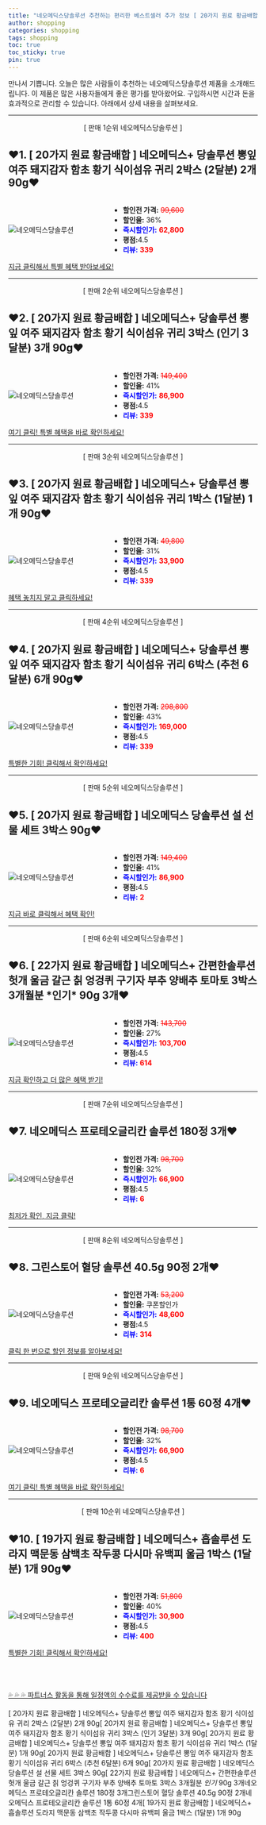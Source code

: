 ```yaml
---
title: "네오메딕스당솔루션 추천하는 편리한 베스트셀러 추가 정보 [ 20가지 원료 황금배합 ]"
author: shopping
categories: shopping
tags: shopping
toc: true
toc_sticky: true
pin: true
---
```

만나서 기쁩니다. 오늘은 많은 사람들이 추천하는 네오메딕스당솔루션 제품을 소개해드립니다. 이 제품은 많은 사용자들에게 좋은 평가를 받아왔어요. 구입하시면 시간과 돈을 효과적으로 관리할 수 있습니다. 아래에서 상세 내용을 살펴보세요.

---
<p class="toplist" style="margin: 0 auto; display: block; width: fit-content;">[ 판매 1순위 네오메딕스당솔루션 ]</p>

<h2><strong>❤️1. [ 20가지 원료 황금배합 ] 네오메딕스+ 당솔루션 뽕잎 여주 돼지감자 함초 황기 식이섬유 귀리 2박스 (2달분) 2개 90g❤️</strong></h2>

<div style="display: flex; align-items: center;">
    <div style="flex: 0.4;">
        <img src="https://thumbnail6.coupangcdn.com/thumbnails/remote/230x230ex/image/vendor_inventory/5061/c1e979fba29a1b3466cf64fa87b1997853e39a908c2d24d68f77aa4deb69.jpg" alt="네오메딕스당솔루션" style="max-width: 100%;">
    </div>
    <div style="flex: 0.6; margin-left: 10px;">
        <ul>
            <li><strong>할인전 가격:</strong> <del style="color: red;">99,600</del></li>
            <li><strong>할인율:</strong> 36%</li>
            <li><span style='color:blue'><strong>즉시할인가:</strong></span> <span style='color:red'><strong>62,800</strong></span></li>
            <li><strong>평점:</strong>4.5</li>
            <li><span style='color:blue'><strong>리뷰:</strong></span> <span style='color:red'><strong>339</strong></span></li>
        </ul>
    </div>
</div>
<div class="center">
    <a href="https://selin100587.github.io?lptag=AF9450613&subid=githubio&pageKey=7033273218&traceid=V0-153&itemId=17364660343&vendorItemId=85979289034" class="myButton">
        지금 클릭해서 특별 혜택 받아보세요!
    </a>
</div>


---
<p class="toplist" style="margin: 0 auto; display: block; width: fit-content;">[ 판매 2순위 네오메딕스당솔루션 ]</p>

<h2><strong>❤️2. [ 20가지 원료 황금배합 ] 네오메딕스+ 당솔루션 뽕잎 여주 돼지감자 함초 황기 식이섬유 귀리 3박스 (인기 3달분) 3개 90g❤️</strong></h2>

<div style="display: flex; align-items: center;">
    <div style="flex: 0.4;">
        <img src="https://thumbnail6.coupangcdn.com/thumbnails/remote/230x230ex/image/vendor_inventory/5061/c1e979fba29a1b3466cf64fa87b1997853e39a908c2d24d68f77aa4deb69.jpg" alt="네오메딕스당솔루션" style="max-width: 100%;">
    </div>
    <div style="flex: 0.6; margin-left: 10px;">
        <ul>
            <li><strong>할인전 가격:</strong> <del style="color: red;">149,400</del></li>
            <li><strong>할인율:</strong> 41%</li>
            <li><span style='color:blue'><strong>즉시할인가:</strong></span> <span style='color:red'><strong>86,900</strong></span></li>
            <li><strong>평점:</strong>4.5</li>
            <li><span style='color:blue'><strong>리뷰:</strong></span> <span style='color:red'><strong>339</strong></span></li>
        </ul>
    </div>
</div>
<div class="center">
    <a href="https://selin100587.github.io?lptag=AF9450613&subid=githubio&pageKey=7033273218&traceid=V0-153&itemId=17364660339&vendorItemId=84534584963" class="myButton">
        여기 클릭! 특별 혜택을 바로 확인하세요!
    </a>
</div>


---
<p class="toplist" style="margin: 0 auto; display: block; width: fit-content;">[ 판매 3순위 네오메딕스당솔루션 ]</p>

<h2><strong>❤️3. [ 20가지 원료 황금배합 ] 네오메딕스+ 당솔루션 뽕잎 여주 돼지감자 함초 황기 식이섬유 귀리 1박스 (1달분) 1개 90g❤️</strong></h2>

<div style="display: flex; align-items: center;">
    <div style="flex: 0.4;">
        <img src="https://thumbnail6.coupangcdn.com/thumbnails/remote/230x230ex/image/vendor_inventory/5061/c1e979fba29a1b3466cf64fa87b1997853e39a908c2d24d68f77aa4deb69.jpg" alt="네오메딕스당솔루션" style="max-width: 100%;">
    </div>
    <div style="flex: 0.6; margin-left: 10px;">
        <ul>
            <li><strong>할인전 가격:</strong> <del style="color: red;">49,800</del></li>
            <li><strong>할인율:</strong> 31%</li>
            <li><span style='color:blue'><strong>즉시할인가:</strong></span> <span style='color:red'><strong>33,900</strong></span></li>
            <li><strong>평점:</strong>4.5</li>
            <li><span style='color:blue'><strong>리뷰:</strong></span> <span style='color:red'><strong>339</strong></span></li>
        </ul>
    </div>
</div>
<div class="center">
    <a href="https://selin100587.github.io?lptag=AF9450613&subid=githubio&pageKey=7033273218&traceid=V0-153&itemId=17364660332&vendorItemId=85979289056" class="myButton">
        혜택 놓치지 말고 클릭하세요!
    </a>
</div>


---
<p class="toplist" style="margin: 0 auto; display: block; width: fit-content;">[ 판매 4순위 네오메딕스당솔루션 ]</p>

<h2><strong>❤️4. [ 20가지 원료 황금배합 ] 네오메딕스+ 당솔루션 뽕잎 여주 돼지감자 함초 황기 식이섬유 귀리 6박스 (추천 6달분) 6개 90g❤️</strong></h2>

<div style="display: flex; align-items: center;">
    <div style="flex: 0.4;">
        <img src="https://thumbnail6.coupangcdn.com/thumbnails/remote/230x230ex/image/vendor_inventory/5061/c1e979fba29a1b3466cf64fa87b1997853e39a908c2d24d68f77aa4deb69.jpg" alt="네오메딕스당솔루션" style="max-width: 100%;">
    </div>
    <div style="flex: 0.6; margin-left: 10px;">
        <ul>
            <li><strong>할인전 가격:</strong> <del style="color: red;">298,800</del></li>
            <li><strong>할인율:</strong> 43%</li>
            <li><span style='color:blue'><strong>즉시할인가:</strong></span> <span style='color:red'><strong>169,000</strong></span></li>
            <li><strong>평점:</strong>4.5</li>
            <li><span style='color:blue'><strong>리뷰:</strong></span> <span style='color:red'><strong>339</strong></span></li>
        </ul>
    </div>
</div>
<div class="center">
    <a href="https://selin100587.github.io?lptag=AF9450613&subid=githubio&pageKey=7033273218&traceid=V0-153&itemId=17364660337&vendorItemId=84534584948" class="myButton">
        특별한 기회! 클릭해서 확인하세요!
    </a>
</div>


---
<p class="toplist" style="margin: 0 auto; display: block; width: fit-content;">[ 판매 5순위 네오메딕스당솔루션 ]</p>

<h2><strong>❤️5. [ 20가지 원료 황금배합 ] 네오메딕스 당솔루션 설 선물 세트 3박스 90g❤️</strong></h2>

<div style="display: flex; align-items: center;">
    <div style="flex: 0.4;">
        <img src="https://thumbnail9.coupangcdn.com/thumbnails/remote/230x230ex/image/vendor_inventory/d693/7967866c80525bdaa7dd9d82861ae2f45fb4c4b5160e771fef0ef9fd72af.jpg" alt="네오메딕스당솔루션" style="max-width: 100%;">
    </div>
    <div style="flex: 0.6; margin-left: 10px;">
        <ul>
            <li><strong>할인전 가격:</strong> <del style="color: red;">149,400</del></li>
            <li><strong>할인율:</strong> 41%</li>
            <li><span style='color:blue'><strong>즉시할인가:</strong></span> <span style='color:red'><strong>86,900</strong></span></li>
            <li><strong>평점:</strong>4.5</li>
            <li><span style='color:blue'><strong>리뷰:</strong></span> <span style='color:red'><strong>2</strong></span></li>
        </ul>
    </div>
</div>
<div class="center">
    <a href="https://selin100587.github.io?lptag=AF9450613&subid=githubio&pageKey=8203698945&traceid=V0-153&itemId=21193556153&vendorItemId=88254872384" class="myButton">
        지금 바로 클릭해서 혜택 확인!
    </a>
</div>


---
<p class="toplist" style="margin: 0 auto; display: block; width: fit-content;">[ 판매 6순위 네오메딕스당솔루션 ]</p>

<h2><strong>❤️6. [ 22가지 원료 황금배합 ] 네오메딕스+ 간편한솔루션 헛개 울금 갈근 칡 엉겅퀴 구기자 부추 양배추 토마토 3박스 3개월분  *인기* 90g 3개❤️</strong></h2>

<div style="display: flex; align-items: center;">
    <div style="flex: 0.4;">
        <img src="https://thumbnail8.coupangcdn.com/thumbnails/remote/230x230ex/image/vendor_inventory/cf79/cf0ef5b1af61457bb1324acda74a2b4cad56243a5ccb0d79c17dcfa26265.jpg" alt="네오메딕스당솔루션" style="max-width: 100%;">
    </div>
    <div style="flex: 0.6; margin-left: 10px;">
        <ul>
            <li><strong>할인전 가격:</strong> <del style="color: red;">143,700</del></li>
            <li><strong>할인율:</strong> 27%</li>
            <li><span style='color:blue'><strong>즉시할인가:</strong></span> <span style='color:red'><strong>103,700</strong></span></li>
            <li><strong>평점:</strong>4.5</li>
            <li><span style='color:blue'><strong>리뷰:</strong></span> <span style='color:red'><strong>614</strong></span></li>
        </ul>
    </div>
</div>
<div class="center">
    <a href="https://selin100587.github.io?lptag=AF9450613&subid=githubio&pageKey=7039030878&traceid=V0-153&itemId=17401233655&vendorItemId=85995137593" class="myButton">
        지금 확인하고 더 많은 혜택 받기!
    </a>
</div>


---
<p class="toplist" style="margin: 0 auto; display: block; width: fit-content;">[ 판매 7순위 네오메딕스당솔루션 ]</p>

<h2><strong>❤️7. 네오메딕스 프로테오글리칸 솔루션 180정 3개❤️</strong></h2>

<div style="display: flex; align-items: center;">
    <div style="flex: 0.4;">
        <img src="https://thumbnail8.coupangcdn.com/thumbnails/remote/230x230ex/image/vendor_inventory/7390/5d437e8e4606c8ac6f01d30663ef2757b552d8a6a50d400bd626bbc2ef3c.jpg" alt="네오메딕스당솔루션" style="max-width: 100%;">
    </div>
    <div style="flex: 0.6; margin-left: 10px;">
        <ul>
            <li><strong>할인전 가격:</strong> <del style="color: red;">98,700</del></li>
            <li><strong>할인율:</strong> 32%</li>
            <li><span style='color:blue'><strong>즉시할인가:</strong></span> <span style='color:red'><strong>66,900</strong></span></li>
            <li><strong>평점:</strong>4.5</li>
            <li><span style='color:blue'><strong>리뷰:</strong></span> <span style='color:red'><strong>6</strong></span></li>
        </ul>
    </div>
</div>
<div class="center">
    <a href="https://selin100587.github.io?lptag=AF9450613&subid=githubio&pageKey=7679413954&traceid=V0-153&itemId=22187877736&vendorItemId=89234125342" class="myButton">
        최저가 확인, 지금 클릭!
    </a>
</div>


---
<p class="toplist" style="margin: 0 auto; display: block; width: fit-content;">[ 판매 8순위 네오메딕스당솔루션 ]</p>

<h2><strong>❤️8. 그린스토어 혈당 솔루션 40.5g 90정 2개❤️</strong></h2>

<div style="display: flex; align-items: center;">
    <div style="flex: 0.4;">
        <img src="https://thumbnail7.coupangcdn.com/thumbnails/remote/230x230ex/image/retail/images/0f18c68c-d60b-4f2a-91c1-ba9d8264c5867980558276271176519.png" alt="네오메딕스당솔루션" style="max-width: 100%;">
    </div>
    <div style="flex: 0.6; margin-left: 10px;">
        <ul>
            <li><strong>할인전 가격:</strong> <del style="color: red;">53,200</del></li>
            <li><strong>할인율:</strong> 쿠폰할인가</li>
            <li><span style='color:blue'><strong>즉시할인가:</strong></span> <span style='color:red'><strong>48,600</strong></span></li>
            <li><strong>평점:</strong>4.5</li>
            <li><span style='color:blue'><strong>리뷰:</strong></span> <span style='color:red'><strong>314</strong></span></li>
        </ul>
    </div>
</div>
<div class="center">
    <a href="https://selin100587.github.io?lptag=AF9450613&subid=githubio&pageKey=7198510973&traceid=V0-153&itemId=22894038702&vendorItemId=89928582478" class="myButton">
        클릭 한 번으로 할인 정보를 알아보세요!
    </a>
</div>


---
<p class="toplist" style="margin: 0 auto; display: block; width: fit-content;">[ 판매 9순위 네오메딕스당솔루션 ]</p>

<h2><strong>❤️9. 네오메딕스 프로테오글리칸 솔루션 1통 60정 4개❤️</strong></h2>

<div style="display: flex; align-items: center;">
    <div style="flex: 0.4;">
        <img src="https://thumbnail8.coupangcdn.com/thumbnails/remote/230x230ex/image/vendor_inventory/7390/5d437e8e4606c8ac6f01d30663ef2757b552d8a6a50d400bd626bbc2ef3c.jpg" alt="네오메딕스당솔루션" style="max-width: 100%;">
    </div>
    <div style="flex: 0.6; margin-left: 10px;">
        <ul>
            <li><strong>할인전 가격:</strong> <del style="color: red;">98,700</del></li>
            <li><strong>할인율:</strong> 32%</li>
            <li><span style='color:blue'><strong>즉시할인가:</strong></span> <span style='color:red'><strong>66,900</strong></span></li>
            <li><strong>평점:</strong>4.5</li>
            <li><span style='color:blue'><strong>리뷰:</strong></span> <span style='color:red'><strong>6</strong></span></li>
        </ul>
    </div>
</div>
<div class="center">
    <a href="https://selin100587.github.io?lptag=AF9450613&subid=githubio&pageKey=7679413954&traceid=V0-153&itemId=20771749239&vendorItemId=87585421181" class="myButton">
        여기 클릭! 특별 혜택을 바로 확인하세요!
    </a>
</div>


---
<p class="toplist" style="margin: 0 auto; display: block; width: fit-content;">[ 판매 10순위 네오메딕스당솔루션 ]</p>

<h2><strong>❤️10. [ 19가지 원료 황금배합 ] 네오메딕스+ 흡솔루션 도라지 맥문동 삼백초 작두콩 다시마 유백피 울금 1박스 (1달분) 1개 90g❤️</strong></h2>

<div style="display: flex; align-items: center;">
    <div style="flex: 0.4;">
        <img src="https://thumbnail10.coupangcdn.com/thumbnails/remote/230x230ex/image/vendor_inventory/d52c/fb158a8c9899e9f41ba63dab8187da08770dbfab68fad3e08dafee75ad48.jpg" alt="네오메딕스당솔루션" style="max-width: 100%;">
    </div>
    <div style="flex: 0.6; margin-left: 10px;">
        <ul>
            <li><strong>할인전 가격:</strong> <del style="color: red;">51,800</del></li>
            <li><strong>할인율:</strong> 40%</li>
            <li><span style='color:blue'><strong>즉시할인가:</strong></span> <span style='color:red'><strong>30,900</strong></span></li>
            <li><strong>평점:</strong>4.5</li>
            <li><span style='color:blue'><strong>리뷰:</strong></span> <span style='color:red'><strong>400</strong></span></li>
        </ul>
    </div>
</div>
<div class="center">
    <a href="https://selin100587.github.io?lptag=AF9450613&subid=githubio&pageKey=7033336146&traceid=V0-153&itemId=17365097713&vendorItemId=85980196191" class="myButton">
        특별한 기회! 클릭해서 확인하세요!
    </a>
</div>

<br><br><br>[💦 💦 💦 파트너스 활동을 통해 일정액의 수수료를 제공받을 수 있습니다](https://link.coupang.com/a/bcpT2c)<br><br>[ 20가지 원료 황금배합 ] 네오메딕스+ 당솔루션 뽕잎 여주 돼지감자 함초 황기 식이섬유 귀리 2박스 (2달분) 2개 90g[ 20가지 원료 황금배합 ] 네오메딕스+ 당솔루션 뽕잎 여주 돼지감자 함초 황기 식이섬유 귀리 3박스 (인기 3달분) 3개 90g[ 20가지 원료 황금배합 ] 네오메딕스+ 당솔루션 뽕잎 여주 돼지감자 함초 황기 식이섬유 귀리 1박스 (1달분) 1개 90g[ 20가지 원료 황금배합 ] 네오메딕스+ 당솔루션 뽕잎 여주 돼지감자 함초 황기 식이섬유 귀리 6박스 (추천 6달분) 6개 90g[ 20가지 원료 황금배합 ] 네오메딕스 당솔루션 설 선물 세트 3박스 90g[ 22가지 원료 황금배합 ] 네오메딕스+ 간편한솔루션 헛개 울금 갈근 칡 엉겅퀴 구기자 부추 양배추 토마토 3박스 3개월분  *인기* 90g 3개네오메딕스 프로테오글리칸 솔루션 180정 3개그린스토어 혈당 솔루션 40.5g 90정 2개네오메딕스 프로테오글리칸 솔루션 1통 60정 4개[ 19가지 원료 황금배합 ] 네오메딕스+ 흡솔루션 도라지 맥문동 삼백초 작두콩 다시마 유백피 울금 1박스 (1달분) 1개 90g